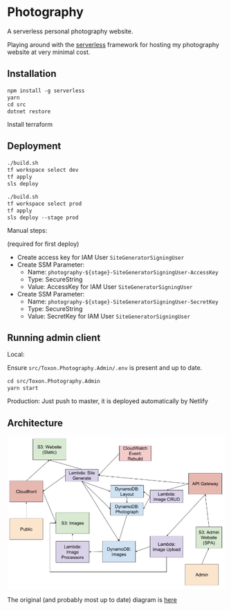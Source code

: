 # Photography

A serverless personal photography website.

Playing around with the [serverless](https://github.com/serverless/serverless) framework for hosting my photography website at very minimal cost.

## Installation

```
npm install -g serverless
yarn
cd src
dotnet restore
```

Install terraform

## Deployment

```
./build.sh
tf workspace select dev
tf apply
sls deploy
```

```
./build.sh
tf workspace select prod
tf apply
sls deploy --stage prod
```

Manual steps:

(required for first deploy)

- Create access key for IAM User `SiteGeneratorSigningUser`
- Create SSM Parameter:
  - Name: `photography-${stage}-SiteGeneratorSigningUser-AccessKey`
  - Type: SecureString
  - Value: AccessKey for IAM User `SiteGeneratorSigningUser`
- Create SSM Parameter:
  - Name: `photography-${stage}-SiteGeneratorSigningUser-SecretKey`
  - Type: SecureString
  - Value: SecretKey for IAM User `SiteGeneratorSigningUser`

## Running admin client

Local:

Ensure `src/Toxon.Photography.Admin/.env` is present and up to date.

```
cd src/Toxon.Photography.Admin
yarn start
```

Production: Just push to master, it is deployed automatically by Netlify

## Architecture

![Architecture diagram](docs/arch.png)

The original (and probably most up to date) diagram is [here](https://docs.google.com/drawings/d/1bWO_n-EJH5N4NxZV0H3L5mgzImvndEI_i47nRyrZGTA/edit?usp=sharing)
